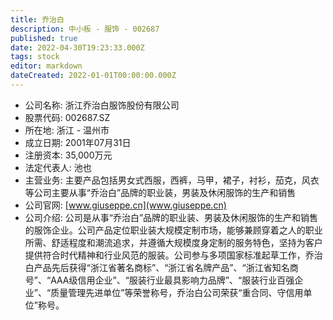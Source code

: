```yaml
---
title: 乔治白
description: 中小板 - 服饰 - 002687
published: true
date: 2022-04-30T19:23:33.000Z
tags: stock
editor: markdown
dateCreated: 2022-01-01T00:00:00.000Z
---
```


- 公司名称: 浙江乔治白服饰股份有限公司
- 股票代码: 002687.SZ
- 所在地: 浙江 - 温州市
- 成立日期: 2001年07月31日
- 注册资本: 35,000万元
- 法定代表人: 池也
- 主营业务: 主要产品包括男女式西服，西裤，马甲，裙子，衬衫，茄克，风衣等公司主要从事“乔治白”品牌的职业装，男装及休闲服饰的生产和销售
- 公司官网: [www.giuseppe.cn](www.giuseppe.cn)
- 公司介绍: 公司是从事“乔治白”品牌的职业装、男装及休闲服饰的生产和销售的服饰企业。公司产品定位职业装大规模定制市场，能够兼顾穿着之人的职业所需、舒适程度和潮流追求，并遵循大规模度身定制的服务特色，坚持为客户提供符合时代精神和行业风范的服装。公司参与多项国家标准起草工作，乔治白产品先后获得“浙江省著名商标”、“浙江省名牌产品”、“浙江省知名商号”、“AAA级信用企业”、“服装行业最具影响力品牌”、“服装行业百强企业”、“质量管理先进单位”等荣誉称号，乔治白公司荣获“重合同、守信用单位”称号。


